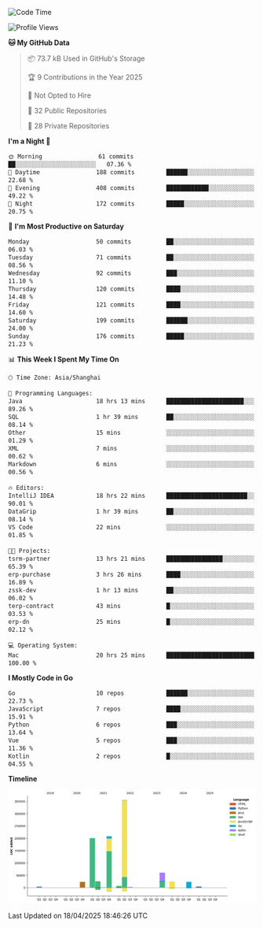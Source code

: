 <!--START_SECTION:waka-->
![Code Time](http://img.shields.io/badge/Code%20Time-4%2C100%20hrs%2041%20mins-blue)

![Profile Views](http://img.shields.io/badge/Profile%20Views-0-blue)

**🐱 My GitHub Data** 

> 📦 73.7 kB Used in GitHub's Storage 
 > 
> 🏆 9 Contributions in the Year 2025
 > 
> 🚫 Not Opted to Hire
 > 
> 📜 32 Public Repositories 
 > 
> 🔑 28 Private Repositories 
 > 
**I'm a Night 🦉** 

```text
🌞 Morning                61 commits          ██░░░░░░░░░░░░░░░░░░░░░░░   07.36 % 
🌆 Daytime                188 commits         ██████░░░░░░░░░░░░░░░░░░░   22.68 % 
🌃 Evening                408 commits         ████████████░░░░░░░░░░░░░   49.22 % 
🌙 Night                  172 commits         █████░░░░░░░░░░░░░░░░░░░░   20.75 % 
```
📅 **I'm Most Productive on Saturday** 

```text
Monday                   50 commits          ██░░░░░░░░░░░░░░░░░░░░░░░   06.03 % 
Tuesday                  71 commits          ██░░░░░░░░░░░░░░░░░░░░░░░   08.56 % 
Wednesday                92 commits          ███░░░░░░░░░░░░░░░░░░░░░░   11.10 % 
Thursday                 120 commits         ████░░░░░░░░░░░░░░░░░░░░░   14.48 % 
Friday                   121 commits         ████░░░░░░░░░░░░░░░░░░░░░   14.60 % 
Saturday                 199 commits         ██████░░░░░░░░░░░░░░░░░░░   24.00 % 
Sunday                   176 commits         █████░░░░░░░░░░░░░░░░░░░░   21.23 % 
```


📊 **This Week I Spent My Time On** 

```text
🕑︎ Time Zone: Asia/Shanghai

💬 Programming Languages: 
Java                     18 hrs 13 mins      ██████████████████████░░░   89.26 % 
SQL                      1 hr 39 mins        ██░░░░░░░░░░░░░░░░░░░░░░░   08.14 % 
Other                    15 mins             ░░░░░░░░░░░░░░░░░░░░░░░░░   01.29 % 
XML                      7 mins              ░░░░░░░░░░░░░░░░░░░░░░░░░   00.62 % 
Markdown                 6 mins              ░░░░░░░░░░░░░░░░░░░░░░░░░   00.56 % 

🔥 Editors: 
IntelliJ IDEA            18 hrs 22 mins      ███████████████████████░░   90.01 % 
DataGrip                 1 hr 39 mins        ██░░░░░░░░░░░░░░░░░░░░░░░   08.14 % 
VS Code                  22 mins             ░░░░░░░░░░░░░░░░░░░░░░░░░   01.85 % 

🐱‍💻 Projects: 
tsrm-partner             13 hrs 21 mins      ████████████████░░░░░░░░░   65.39 % 
erp-purchase             3 hrs 26 mins       ████░░░░░░░░░░░░░░░░░░░░░   16.89 % 
zssk-dev                 1 hr 13 mins        ██░░░░░░░░░░░░░░░░░░░░░░░   06.02 % 
terp-contract            43 mins             █░░░░░░░░░░░░░░░░░░░░░░░░   03.53 % 
erp-dn                   25 mins             █░░░░░░░░░░░░░░░░░░░░░░░░   02.12 % 

💻 Operating System: 
Mac                      20 hrs 25 mins      █████████████████████████   100.00 % 
```

**I Mostly Code in Go** 

```text
Go                       10 repos            ██████░░░░░░░░░░░░░░░░░░░   22.73 % 
JavaScript               7 repos             ████░░░░░░░░░░░░░░░░░░░░░   15.91 % 
Python                   6 repos             ███░░░░░░░░░░░░░░░░░░░░░░   13.64 % 
Vue                      5 repos             ███░░░░░░░░░░░░░░░░░░░░░░   11.36 % 
Kotlin                   2 repos             █░░░░░░░░░░░░░░░░░░░░░░░░   04.55 % 
```



**Timeline**

![Lines of Code chart](https://raw.githubusercontent.com/youtiaoguagua/youtiaoguagua/master/assets/bar_graph.png)


 Last Updated on 18/04/2025 18:46:26 UTC
<!--END_SECTION:waka-->